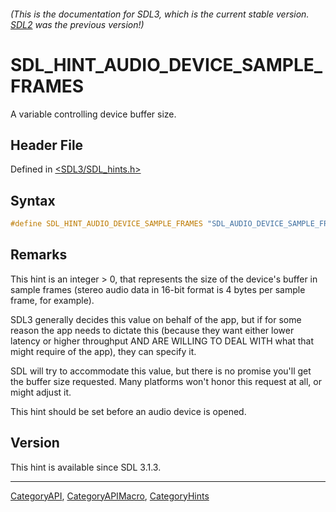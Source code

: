 ###### (This is the documentation for SDL3, which is the current stable version. [SDL2](https://wiki.libsdl.org/SDL2/) was the previous version!)
# SDL_HINT_AUDIO_DEVICE_SAMPLE_FRAMES

A variable controlling device buffer size.

## Header File

Defined in [<SDL3/SDL_hints.h>](https://github.com/libsdl-org/SDL/blob/main/include/SDL3/SDL_hints.h)

## Syntax

```c
#define SDL_HINT_AUDIO_DEVICE_SAMPLE_FRAMES "SDL_AUDIO_DEVICE_SAMPLE_FRAMES"
```

## Remarks

This hint is an integer > 0, that represents the size of the device's
buffer in sample frames (stereo audio data in 16-bit format is 4 bytes per
sample frame, for example).

SDL3 generally decides this value on behalf of the app, but if for some
reason the app needs to dictate this (because they want either lower
latency or higher throughput AND ARE WILLING TO DEAL WITH what that might
require of the app), they can specify it.

SDL will try to accommodate this value, but there is no promise you'll get
the buffer size requested. Many platforms won't honor this request at all,
or might adjust it.

This hint should be set before an audio device is opened.

## Version

This hint is available since SDL 3.1.3.

----
[CategoryAPI](CategoryAPI), [CategoryAPIMacro](CategoryAPIMacro), [CategoryHints](CategoryHints)

